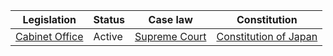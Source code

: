 | Legislation | Status | Case law | Constitution |
|---|---|---|---|
| [Cabinet Office](https://www.kantei.go.jp/jp/singi/tiiki/kettei/index.html) | Active | [Supreme Court](https://www.courts.go.jp/index.html) | [Constitution of Japan](https://japan.kantei.go.jp/constitution_and_government/constitution_of_japan.html) |